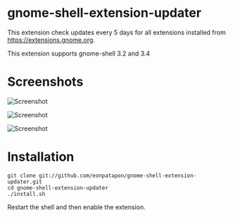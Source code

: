 # gnome-shell-extension-updater

This extension check updates every 5 days for all extensions installed from
https://extensions.gnome.org.

This extension supports gnome-shell 3.2 and 3.4

# Screenshots

![Screenshot](https://github.com/eonpatapon/gnome-shell-extension-updater/raw/master/screenshot.png)

![Screenshot](https://github.com/eonpatapon/gnome-shell-extension-updater/raw/master/screenshot1.png)

![Screenshot](https://github.com/eonpatapon/gnome-shell-extension-updater/raw/master/screenshot2.png)

# Installation

    git clone git://github.com/eonpatapon/gnome-shell-extension-updater.git
    cd gnome-shell-extension-updater
    ./install.sh

Restart the shell and then enable the extension.
